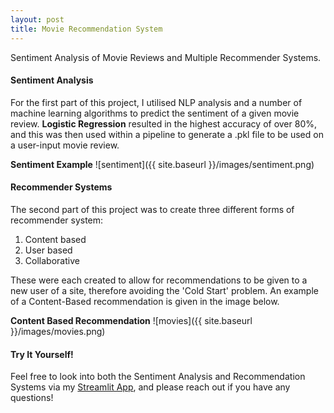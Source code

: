 ```yaml
---
layout: post
title: Movie Recommendation System
---
```


Sentiment Analysis of Movie Reviews and Multiple Recommender Systems.

#### Sentiment Analysis
For the first part of this project, I utilised NLP analysis and a number of machine learning algorithms to predict the sentiment of a given movie review. **Logistic Regression** resulted in the highest accuracy of over 80%, and this was then used within a pipeline to generate a .pkl file to be used on a user-input movie review.

**Sentiment Example**
![sentiment]({{ site.baseurl }}/images/sentiment.png)

#### Recommender Systems

The second part of this project was to create three different forms of recommender system:
1. Content based
2. User based
3. Collaborative

These were each created to allow for recommendations to be given to a new user of a site, therefore avoiding the 'Cold Start' problem. An example of a Content-Based recommendation is given in the image below.

**Content Based Recommendation**
![movies]({{ site.baseurl }}/images/movies.png)

#### Try It Yourself!
Feel free to look into both the Sentiment Analysis and Recommendation Systems via my [Streamlit App](https://moviereviews-chocknell.streamlit.app/), and please reach out if you have any questions!